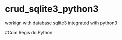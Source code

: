 # crud_sqlite3_python3
workign with database sqlite3 integrated with python3


#Com Regis do Python 
